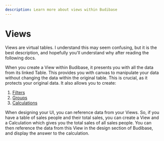 ```yaml
---
description: Learn more about views within Budibase
---
```


# Views

Views are virtual tables. I understand this may seem confusing, but it is the best description, and hopefully you'll understand why after reading the following docs.

When you create a View within Budibase, it presents you with all the data from its linked Table. This provides you with canvas to manipulate your data without changing the data within the original table. This is crucial, as it protects your original data. It also allows you to create:

1. [Filters](filters.md)
2. [Groups](groups.md)
3. [Calculations](calculations.md)

When designing your UI, you can reference data from your Views. So, if you have a table of sales people and their total sales, you can create a View and a Calculation which gives you the total sales of all sales people. You can then reference the data from this View in the design section of Budibase, and display the answer to the calculation.

